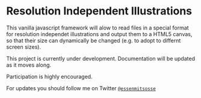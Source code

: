 # Resolution Independent Illustrations

This vanilla javascript framework will alow to read files in a special format for resolution independet illustrations and output them to a HTML5 canvas, so that their size can dynamically be changed (e.g. to adopt to differnt screen sizes).

This project is currently under development. Documentation will be updated as it moves along.

Participation is highly encouraged. 

For updates you should follow me on Twitter [`@essenmitsosse`](http://twitter.com/essenmitsosse)
